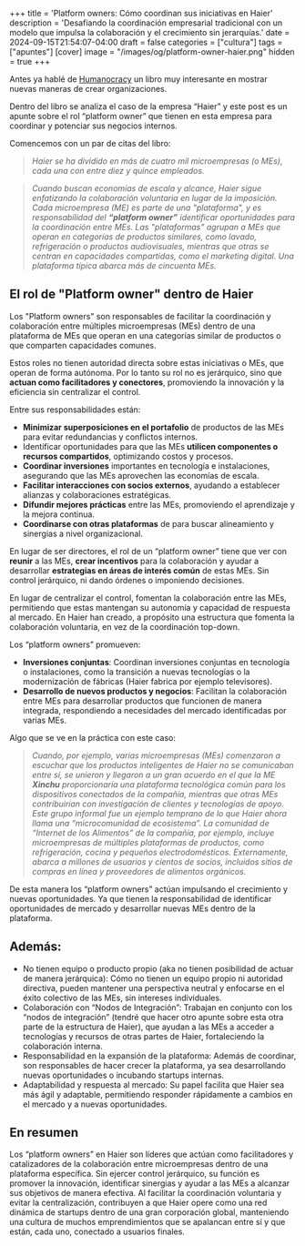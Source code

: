 +++
title = 'Platform owners: Cómo coordinan sus iniciativas en Haier'
description = 'Desafiando la coordinación empresarial tradicional con un modelo que impulsa la colaboración y el crecimiento sin jerarquías.'
date = 2024-09-15T21:54:07-04:00
draft = false
categories = ["cultura"]
tags = ["apuntes"]
[cover]
image = "/images/og/platform-owner-haier.png"
hidden = true
+++

Antes ya hablé de [Humanocracy](https://fablab.blog/posts/humanocracy/) un libro muy interesante en mostrar nuevas maneras de crear organizaciones.

Dentro del libro se analiza el caso de la empresa “Haier” y este post es un apunte sobre el rol “platform owner” que tienen en esta empresa para coordinar y potenciar sus negocios internos.

Comencemos con un par de citas del libro:

> _Haier se ha dividido en más de cuatro mil microempresas (o MEs), cada una con entre diez y quince empleados._

> _Cuando buscan economías de escala y alcance, Haier sigue enfatizando la colaboración voluntaria en lugar de la imposición. Cada microempresa (ME) es parte de una "plataforma", y es responsabilidad del **“platform owner”** identificar oportunidades para la coordinación entre MEs. Las "plataformas" agrupan a MEs que operan en categorías de productos similares, como lavado, refrigeración o productos audiovisuales, mientras que otras se centran en capacidades compartidas, como el marketing digital. Una plataforma típica abarca más de cincuenta MEs._

## El rol de "Platform owner" dentro de Haier
Los "Platform owners" son responsables de facilitar la coordinación y colaboración entre múltiples microempresas (MEs) dentro de una plataforma de MEs que operan en una categorías similar de productos o que comparten capacidades comunes.

Estos roles no tienen autoridad directa sobre estas iniciativas o MEs, que operan de forma autónoma. Por lo tanto su rol no es jerárquico, sino que **actuan como facilitadores y conectores**, promoviendo la innovación y la eficiencia sin centralizar el control.

Entre sus responsabilidades están:

- **Minimizar superposiciones en el portafolio** de productos de las MEs para evitar redundancias y conflictos internos.
- Identificar oportunidades para que las MEs **utilicen componentes o recursos compartidos**, optimizando costos y procesos.
- **Coordinar inversiones** importantes en tecnología e instalaciones, asegurando que las MEs aprovechen las economías de escala.
- **Facilitar interacciones con socios externos**, ayudando a establecer alianzas y colaboraciones estratégicas.
- **Difundir mejores prácticas** entre las MEs, promoviendo el aprendizaje y la mejora continua.
- **Coordinarse con otras plataformas** de para buscar alineamiento y sinergias a nivel organizacional.

En lugar de ser directores, el rol de un “platform owner” tiene que ver con **reunir** a las MEs, **crear incentivos** para la colaboración y ayudar a desarrollar **estrategias en áreas de interés común** de estas MEs. Sin control jerárquico, ni dando órdenes o imponiendo decisiones.

En lugar de centralizar el control, fomentan la colaboración entre las MEs, permitiendo que estas mantengan su autonomía y capacidad de respuesta al mercado. En Haier han creado, a propósito una estructura que fomenta la colaboración voluntaria, en vez de la coordinación top-down.

Los “platform owners” promueven:

- **Inversiones conjuntas**: Coordinan inversiones conjuntas en tecnología o instalaciones, como la transición a nuevas tecnologías o la modernización de fábricas (Haier fabrica por ejemplo televisores).
- **Desarrollo de nuevos productos y negocios**: Facilitan la colaboración entre MEs para desarrollar productos que funcionen de manera integrada, respondiendo a necesidades del mercado identificadas por varias MEs.

Algo que se ve en la práctica con este caso:

> _Cuando, por ejemplo, varias microempresas (MEs) comenzaron a escuchar que los productos inteligentes de Haier no se comunicaban entre sí, se unieron y llegaron a un gran acuerdo en el que la ME **Xinchu** proporcionaría una plataforma tecnológica común para los dispositivos conectados de la compañía, mientras que otras MEs contribuirían con investigación de clientes y tecnologías de apoyo. Este grupo informal fue un ejemplo temprano de lo que Haier ahora llama una “microcomunidad de ecosistema”. La comunidad de “Internet de los Alimentos” de la compañía, por ejemplo, incluye microempresas de múltiples plataformas de productos, como refrigeración, cocina y pequeños electrodomésticos. Externamente, abarca a millones de usuarios y cientos de socios, incluidos sitios de compras en línea y proveedores de alimentos orgánicos._

De esta manera los “platform owners” actúan impulsando el crecimiento y nuevas oportunidades. Ya que tienen la responsabilidad de identificar oportunidades de mercado y desarrollar nuevas MEs dentro de la plataforma.

## Además:
- No tienen equipo o producto propio (aka no tienen posibilidad de actuar de manera jerárquica): Cómo no tienen un equipo propio ni autoridad directiva, pueden mantener una perspectiva neutral y enfocarse en el éxito colectivo de las MEs, sin intereses individuales.
- Colaboración con “Nodos de Integración”: Trabajan en conjunto con los “nodos de integración” (tendré que hacer otro apunte sobre esta otra parte de la estructura de Haier), que ayudan a las MEs a acceder a tecnologías y recursos de otras partes de Haier, fortaleciendo la colaboración interna.
- Responsabilidad en la expansión de la plataforma: Además de coordinar, son responsables de hacer crecer la plataforma, ya sea desarrollando nuevas oportunidades o incubando startups internas.
- Adaptabilidad y respuesta al mercado: Su papel facilita que Haier sea más ágil y adaptable, permitiendo responder rápidamente a cambios en el mercado y a nuevas oportunidades.

## En resumen
Los “platform owners” en Haier son líderes que actúan como facilitadores y catalizadores de la colaboración entre microempresas dentro de una plataforma específica. Sin ejercer control jerárquico, su función es promover la innovación, identificar sinergias y ayudar a las MEs a alcanzar sus objetivos de manera efectiva. Al facilitar la coordinación voluntaria y evitar la centralización, contribuyen a que Haier opere como una red dinámica de startups dentro de una gran corporación global, manteniendo una cultura de muchos emprendimientos que se apalancan entre sí y que están, cada uno, conectado a usuarios finales.